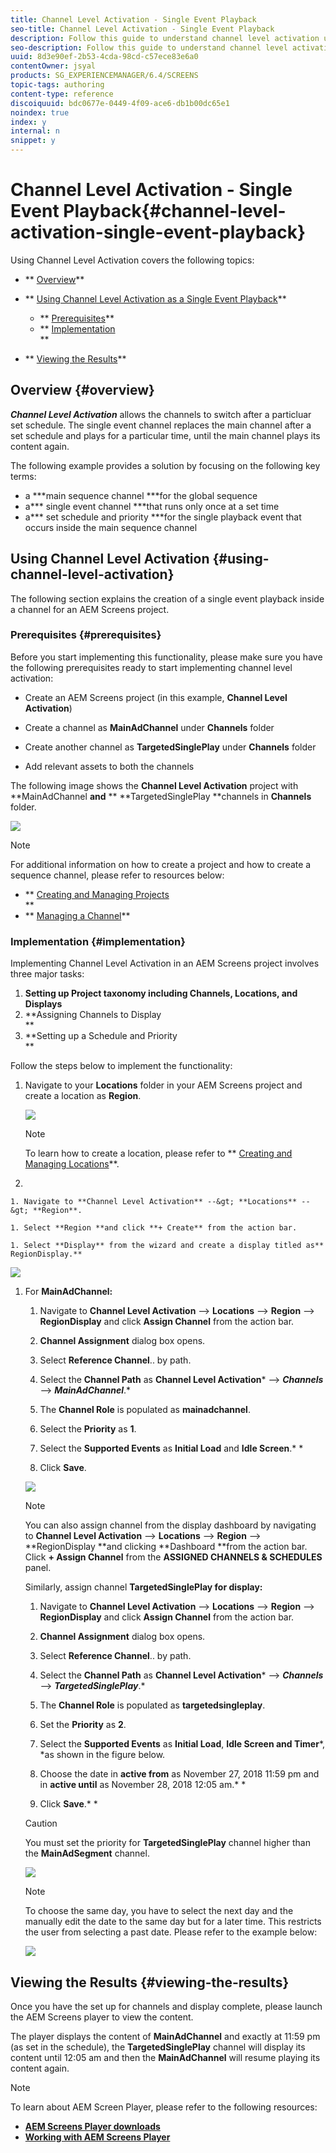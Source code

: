 ```yaml
---
title: Channel Level Activation - Single Event Playback
seo-title: Channel Level Activation - Single Event Playback
description: Follow this guide to understand channel level activation using single event playback.
seo-description: Follow this guide to understand channel level activation using single event playback.
uuid: 8d3e90ef-2b53-4cda-98cd-c57ece83e6a0
contentOwner: jsyal
products: SG_EXPERIENCEMANAGER/6.4/SCREENS
topic-tags: authoring
content-type: reference
discoiquuid: bdc0677e-0449-4f09-ace6-db1b00dc65e1
noindex: true
index: y
internal: n
snippet: y
---
```


# Channel Level Activation - Single Event Playback{#channel-level-activation-single-event-playback}

Using Channel Level Activation covers the following topics:

* ** [Overview](/screens/using/channel-level-activation.html?cq_ck=1543343331251#Overview)**
* ** [Using Channel Level Activation as a Single Event Playback](/screens/using/channel-level-activation.html?cq_ck=1543343331251#UsingChannelLevelActivation)**

    * ** [Prerequisites](/screens/using/channel-level-activation.html?cq_ck=1543343331251#Prerequisites)**
    * ** [Implementation](/screens/using/channel-level-activation.html?cq_ck=1543343331251#Implementation)  
      **

* ** [Viewing the Results](/screens/using/channel-level-activation.html?cq_ck=1543343331251#ViewingtheResults)**

## Overview {#overview}

***Channel Level Activation*** allows the channels to switch after a particluar set schedule. The single event channel replaces the main channel after a set schedule and plays for a particular time, until the main channel plays its content again.

The following example provides a solution by focusing on the following key terms:

* a ***main sequence channel ***for the global sequence
* a*** single event channel ***that runs only once at a set time 
* a*** set schedule and priority ***for the single playback event that occurs inside the main sequence channel

## Using Channel Level Activation {#using-channel-level-activation}

The following section explains the creation of a single event playback inside a channel for an AEM Screens project.

### Prerequisites {#prerequisites}

Before you start implementing this functionality, please make sure you have the following prerequisites ready to start implementing channel level activation:

* Create an AEM Screens project (in this example, **Channel Level Activation**)  

* Create a channel as **MainAdChannel** under **Channels** folder

* Create another channel as **TargetedSinglePlay** under **Channels** folder  

* Add relevant assets to both the channels

The following image shows the **Channel Level Activation** project with **MainAdChannel **and** ** **TargetedSinglePlay **channels in **Channels** folder.

![](assets/screen_shot_2018-11-27at104500am.png)

>[!NOTE]
>
>For additional information on how to create a project and how to create a sequence channel, please refer to resources below:
>
>* ** [Creating and Managing Projects](../../screens/using/creating-a-screens-project.md)  
>  **
>* ** [Managing a Channel](../../screens/using/managing-channels.md)**
>

### Implementation {#implementation}

Implementing Channel Level Activation in an AEM Screens project involves three major tasks:

1. **Setting up Project taxonomy including Channels, Locations, and Displays**
1. **Assigning Channels to Display  
   **
1. **Setting up a Schedule and Priority   
   **

Follow the steps below to implement the functionality:

1. Navigate to your **Locations** folder in your AEM Screens project and create a location as **Region**.

   ![](assets/screen_shot_2018-11-27at112112am.png)

   >[!NOTE]
   >
   >To learn how to create a location, please refer to ** [Creating and Managing Locations](../../screens/using/managing-locations.md)**.

1.

    1. Navigate to **Channel Level Activation** --&gt; **Locations** --&gt; **Region**.  
    
    1. Select **Region **and click **+ Create** from the action bar.
    
    1. Select **Display** from the wizard and create a display titled as** RegionDisplay.**

   ![](assets/screen_shot_2018-11-27at112216am.png)

1. For **MainAdChannel:**

    1. Navigate to **Channel Level Activation** --&gt; **Locations** --&gt; **Region** --&gt; **RegionDisplay** and click **Assign Channel** from the action bar.
    
    1. **Channel Assignment** dialog box opens.  
    
    1. Select **Reference Channel**.. by path.
    1. Select the **Channel Path** as **Channel Level Activation*** --&gt; ***Channels*** --&gt; ***MainAdChannel***.* 
    
    1. The **Channel Role** is populated as **mainadchannel**.
    
    1. Select the **Priority** as **1**.  
    
    1. Select the **Supported Events** as **Initial Load** and **Idle Screen**.* 
       *
    
    1. Click **Save**.

   ![](assets/screen_shot_2018-11-27at124626pm.png)

   >[!NOTE]
   >
   >You can also assign channel from the display dashboard by navigating to **Channel Level Activation** --&gt; **Locations** --&gt; **Region** --&gt; **RegionDisplay **and clicking **Dashboard **from the action bar. Click **+ Assign Channel** from the **ASSIGNED CHANNELS & SCHEDULES** panel.

   Similarly, assign channel **TargetedSinglePlay **for display**:**

    1. Navigate to **Channel Level Activation** --&gt; **Locations** --&gt; **Region** --&gt; **RegionDisplay** and click **Assign Channel** from the action bar.
    
    1. **Channel Assignment** dialog box opens.  
    
    1. Select **Reference Channel**.. by path.
    1. Select the **Channel Path** as **Channel Level Activation*** --&gt; ***Channels*** --&gt; ***TargetedSinglePlay***.* 
    
    1. The **Channel Role** is populated as **targetedsingleplay**.
    
    1. Set the **Priority** as **2**.  
    
    1. Select the **Supported Events** as **Initial Load**, **Idle Screen **and** Timer***, *as shown in the figure below.
    
    1. Choose the date in **active from** as November 27, 2018 11:59 pm and in **active until** as November 28, 2018 12:05 am.* 
       *
    
    1. Click **Save**.* 
       *

   >[!CAUTION]
   >
   >You must set the priority for **TargetedSinglePlay** channel higher than the **MainAdSegment** channel.

   ![](assets/screen_shot_2018-11-27at31206pm.png)

   >[!NOTE]
   >
   >To choose the same day, you have to select the next day and the manually edit the date to the same day but for a later time. This restricts the user from selecting a past date. Please refer to the example below:

   ![](assets/new1.gif)

## Viewing the Results {#viewing-the-results}

Once you have the set up for channels and display complete, please launch the AEM Screens player to view the content.

The player displays the content of **MainAdChannel** and exactly at 11:59 pm (as set in the schedule), the **TargetedSinglePlay** channel will display its content until 12:05 am and then the **MainAdChannel** will resume playing its content again.

>[!NOTE]
>
>To learn about AEM Screen Player, please refer to the following resources:
>
>* [**AEM Screens Player downloads**](https://download.macromedia.com/screens/)
>* [**Working with AEM Screens Player**](../../sites/authoring/using/working-with-screens-player.md)
>

